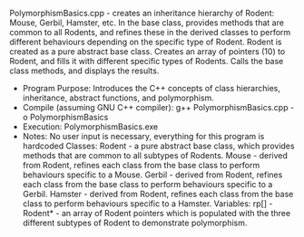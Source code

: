 PolymorphismBasics.cpp - creates an inheritance hierarchy of Rodent: Mouse, Gerbil, Hamster, etc. In the base class, provides methods that are common to all Rodents, and refines these in the derived classes to perform different behaviours depending on the specific type of Rodent. Rodent is created as a pure abstract base class. Creates an array of pointers (10) to Rodent, and fills it with different specific types of Rodents. Calls the base class methods, and displays the results.

- Program Purpose:
		Introduces the C++ concepts of class hierarchies, inheritance, abstract
		functions, and polymorphism.
- Compile (assuming GNU C++ compiler): g++ PolymorphismBasics.cpp -o PolymorphismBasics
- Execution: PolymorphismBasics.exe
- Notes: No user input is necessary, everything for this program is hardcoded
Classes: 
		Rodent - a pure abstract base class, which provides methods that are common to
				all subtypes of Rodents.
		Mouse - derived from Rodent, refines each class from the base class to perform
				behaviours specific to a Mouse.
		Gerbil - derived from Rodent, refines each class from the base class to perform
				behaviours specific to a Gerbil.
		Hamster - derived from Rodent, refines each class from the base class to perform
				behaviours specific to a Hamster.
Variables:
		rp[] - Rodent* - an array of Rodent pointers which is populated with the three
			   different subtypes of Rodent to demonstrate polymorphism.
